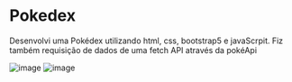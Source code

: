 # Pokedex
Desenvolvi uma Pokédex utilizando html, css, bootstrap5 e javaScrpit. Fiz também requisição de dados de uma fetch API através da pokéApi

![image](https://user-images.githubusercontent.com/83413866/217114963-e357474c-2b96-4781-a55f-1f27eee1d971.png)
![image](https://user-images.githubusercontent.com/83413866/217115048-e0151609-118f-435d-9470-9af526ccc4fd.png)

